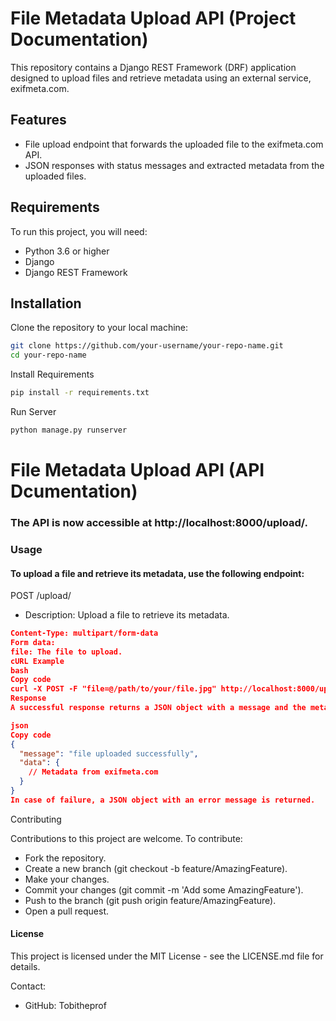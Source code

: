 # File Metadata Upload API (Project Documentation)

This repository contains a Django REST Framework (DRF) application designed to upload files and retrieve metadata using an external service, exifmeta.com.

## Features

- File upload endpoint that forwards the uploaded file to the exifmeta.com API.
- JSON responses with status messages and extracted metadata from the uploaded files.

## Requirements

To run this project, you will need:

- Python 3.6 or higher
- Django
- Django REST Framework

## Installation

Clone the repository to your local machine:

```bash
git clone https://github.com/your-username/your-repo-name.git
cd your-repo-name
```

Install Requirements
```bash
pip install -r requirements.txt
```

Run Server 

```bash
python manage.py runserver
```

# File Metadata Upload API (API Dcumentation)

### The API is now accessible at http://localhost:8000/upload/.

### Usage
#### To upload a file and retrieve its metadata, use the following endpoint:


POST /upload/

- Description: Upload a file to retrieve its metadata.
```json
Content-Type: multipart/form-data
Form data:
file: The file to upload.
cURL Example
bash
Copy code
curl -X POST -F "file=@/path/to/your/file.jpg" http://localhost:8000/upload/
Response
A successful response returns a JSON object with a message and the metadata:

json
Copy code
{
  "message": "file uploaded successfully",
  "data": {
    // Metadata from exifmeta.com
  }
}
In case of failure, a JSON object with an error message is returned.

```

Contributing

Contributions to this project are welcome. To contribute:

- Fork the repository.
- Create a new branch (git checkout -b feature/AmazingFeature).
- Make your changes.
- Commit your changes (git commit -m 'Add some AmazingFeature').
- Push to the branch (git push origin feature/AmazingFeature).
- Open a pull request.

#### License

This project is licensed under the MIT License - see the LICENSE.md file for details.

Contact:

- GitHub: Tobitheprof





